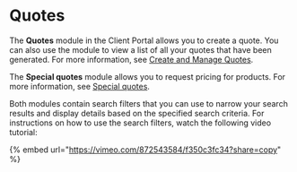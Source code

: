 # Quotes

The **Quotes** module in the Client Portal allows you to create a quote. You can also use the module to view a list of all your quotes that have been generated. For more information, see [Create and Manage Quotes](create-and-manage-quotes.md).&#x20;

The **Special quotes** module allows you to request pricing for products. For more information, see [Special quotes](../../procurement/special-quotes.md).

Both modules contain search filters that you can use to narrow your search results and display details based on the specified search criteria. For instructions on how to use the search filters, watch the following video tutorial:

{% embed url="https://vimeo.com/872543584/f350c3fc34?share=copy" %}

